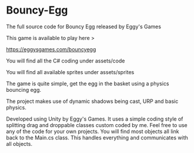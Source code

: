 # Bouncy-Egg
The full source code for Bouncy Egg released by Eggy's Games

This game is available to play here >

https://eggysgames.com/bouncyegg

You will find all the C# coding under assets/code

You will find all available sprites under assets/sprites

The game is quite simple, get the egg in the basket using a physics bouncing egg.

The project makes use of dynamic shadows being cast, URP and basic physics. 

Developed using Unity by Eggy's Games. It uses a simple coding style of splitting drag and droppable classes custom coded by me. 
Feel free to use any of the code for your own projects. You will find most objects all link back to the Main.cs class. This handles everything and communicates with all objects.
